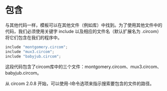 # 包含

与其他代码一样，模板可以在其他文件（例如库）中找到。为了使用其他文件中的代码，我们必须使用关键字 include 以及相应的文件名（默认扩展名为 .circom）将它们包含在我们的程序中。

```rust
include "montgomery.circom";
include "mux3.circom";
include "babyjub.circom";
```

这段代码包含了circom库中的三个文件：montgomery.circom、mux3.circom、babyjub.circom。

从 circom 2.0.8 开始，可以使用-l命令选项来指示搜索要包含的文件的路径。

